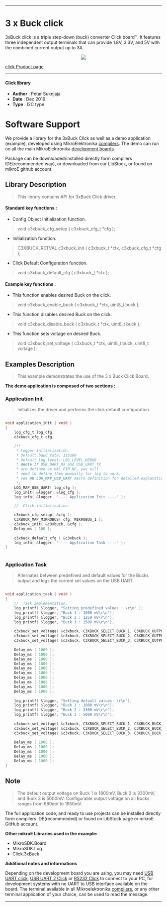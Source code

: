 
---
# 3 x Buck click

3xBuck click is a triple step-down (buck) converter Click board™. It features three independent output terminals that can provide 1.8V, 3.3V, and 5V with the combined current output up to 3A. 

<p align="center">
  <img src="https://download.mikroe.com/images/click_for_ide/3xbuck_click.png">
</p>

[click Product page](https://www.mikroe.com/3xbuck-click)

---


#### Click library 

- **Author**        : Petar Suknjaja
- **Date**          : Dec 2019.
- **Type**          : I2C type


# Software Support

We provide a library for the 3xBuck Click 
as well as a demo application (example), developed using MikroElektronika 
[compilers](https://shop.mikroe.com/compilers). 
The demo can run on all the main MikroElektronika [development boards](https://shop.mikroe.com/development-boards).

Package can be downloaded/installed directly form compilers IDE(recommended way), or downloaded from our LibStock, or found on mikroE github account. 

## Library Description

> This library contains API for 3xBuck Click driver.

#### Standard key functions :

- Config Object Initialization function.
> void c3xbuck_cfg_setup ( c3xbuck_cfg_t *cfg ); 
 
- Initialization function.
> C3XBUCK_RETVAL c3xbuck_init ( c3xbuck_t *ctx, c3xbuck_cfg_t *cfg );

- Click Default Configuration function.
> void c3xbuck_default_cfg ( c3xbuck_t *ctx );


#### Example key functions :

- This function enables desired Buck on the click.
> void c3xbuck_enable_buck ( c3xbuck_t *ctx, uint8_t buck );
 
- This function disables desired Buck on the click.
> void c3xbuck_disable_buck ( c3xbuck_t *ctx, uint8_t buck );

- This function sets voltage on desired Buck.
> void c3xbuck_set_voltage ( c3xbuck_t *ctx, uint8_t buck, uint8_t voltage );

## Examples Description
 
> This example demonstrates the use of the 3 x Buck Click Board.


**The demo application is composed of two sections :**

### Application Init 

> Initializes the driver and performs the click default configuration.

```c

void application_init ( void )
{
    log_cfg_t log_cfg;
    c3xbuck_cfg_t cfg;

    /** 
     * Logger initialization.
     * Default baud rate: 115200
     * Default log level: LOG_LEVEL_DEBUG
     * @note If USB_UART_RX and USB_UART_TX 
     * are defined as HAL_PIN_NC, you will 
     * need to define them manually for log to work. 
     * See @b LOG_MAP_USB_UART macro definition for detailed explanation.
     */
    LOG_MAP_USB_UART( log_cfg );
    log_init( &logger, &log_cfg );
    log_info( &logger, "---- Application Init ----" );

    //  Click initialization.

    c3xbuck_cfg_setup( &cfg );
    C3XBUCK_MAP_MIKROBUS( cfg, MIKROBUS_1 );
    c3xbuck_init( &c3xbuck, &cfg );
    Delay_ms ( 100 );
    
    c3xbuck_default_cfg ( &c3xbuck );
    log_info( &logger, "---- Application Task ----" );
}
  
```

### Application Task

> Alternates between predefined and default values for the Bucks output and logs the current set values on the USB UART.

```c

void application_task ( void )
{
    //  Task implementation.
    log_printf( &logger, "Setting predefined values : \r\n" );
    log_printf( &logger, "Buck 1 : 1000 mV\r\n");
    log_printf( &logger, "Buck 2 : 1250 mV\r\n");
    log_printf( &logger, "Buck 3 : 1500 mV\r\n");
    
    c3xbuck_set_voltage( &c3xbuck, C3XBUCK_SELECT_BUCK_1, C3XBUCK_OUTPUT_VOLTAGE_1000mV );
    c3xbuck_set_voltage( &c3xbuck, C3XBUCK_SELECT_BUCK_2, C3XBUCK_OUTPUT_VOLTAGE_1250mV );
    c3xbuck_set_voltage( &c3xbuck, C3XBUCK_SELECT_BUCK_3, C3XBUCK_OUTPUT_VOLTAGE_1500mV );
    
    Delay_ms ( 1000 );
    Delay_ms ( 1000 );
    Delay_ms ( 1000 );
    Delay_ms ( 1000 );
    Delay_ms ( 1000 );
    Delay_ms ( 1000 );
    Delay_ms ( 1000 );
    Delay_ms ( 1000 );
    Delay_ms ( 1000 );
    Delay_ms ( 1000 );
    
    log_printf( &logger, "Setting default values: \r\n");
    log_printf( &logger, "Buck 1 : 1800 mV\r\n");
    log_printf( &logger, "Buck 2 : 3300 mV\r\n");
    log_printf( &logger, "Buck 3 : 5000 mV\r\n");
    
    c3xbuck_set_voltage( &c3xbuck, C3XBUCK_SELECT_BUCK_1, C3XBUCK_BUCK_DEFAULT_OUTPUT_VOLTAGE );
    c3xbuck_set_voltage( &c3xbuck, C3XBUCK_SELECT_BUCK_2, C3XBUCK_BUCK_DEFAULT_OUTPUT_VOLTAGE );
    c3xbuck_set_voltage( &c3xbuck, C3XBUCK_SELECT_BUCK_3, C3XBUCK_BUCK_DEFAULT_OUTPUT_VOLTAGE );
    
    Delay_ms ( 1000 );
    Delay_ms ( 1000 );
    Delay_ms ( 1000 );
    Delay_ms ( 1000 );
    Delay_ms ( 1000 );
}

```

## Note

> The default output voltage on Buck 1 is 1800mV, Buck 2 is 3300mV, and Buck 3 is 5000mV.
> Configurable output voltage on all Bucks ranges from 680mV to 1950mV.

The full application code, and ready to use projects can be  installed directly form compilers IDE(recommneded) or found on LibStock page or mikroE GitHub accaunt.

**Other mikroE Libraries used in the example:** 

- MikroSDK.Board
- MikroSDK.Log
- Click.3xBuck

**Additional notes and informations**

Depending on the development board you are using, you may need 
[USB UART click](https://shop.mikroe.com/usb-uart-click), 
[USB UART 2 Click](https://shop.mikroe.com/usb-uart-2-click) or 
[RS232 Click](https://shop.mikroe.com/rs232-click) to connect to your PC, for 
development systems with no UART to USB interface available on the board. The 
terminal available in all Mikroelektronika 
[compilers](https://shop.mikroe.com/compilers), or any other terminal application 
of your choice, can be used to read the message.



---
